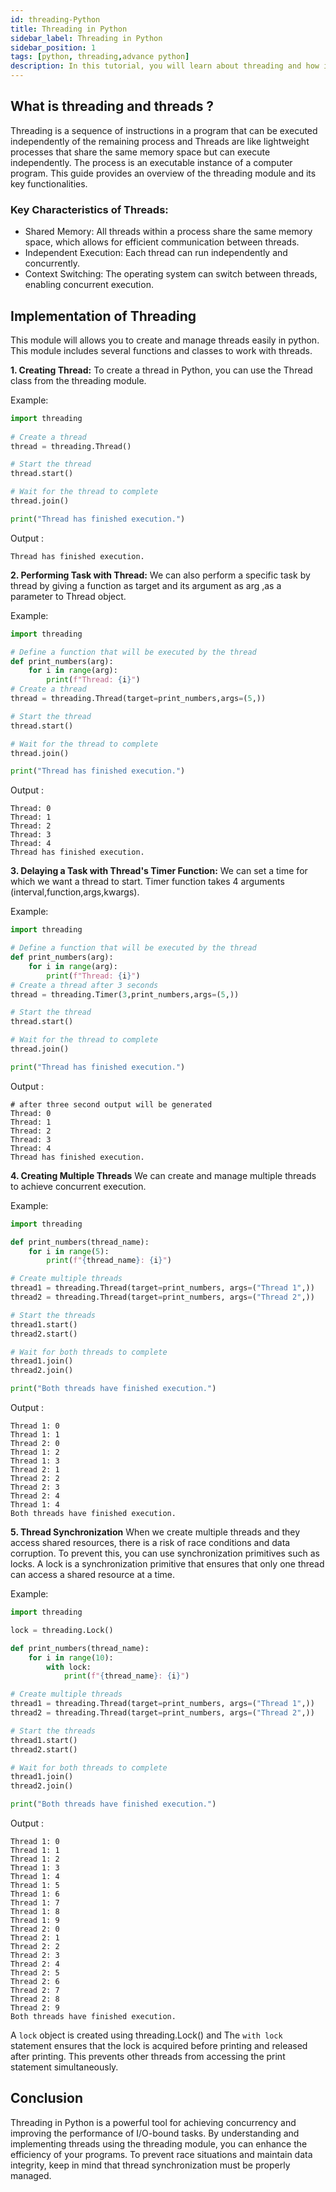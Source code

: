 ```yaml
---
id: threading-Python
title: Threading in Python
sidebar_label: Threading in Python
sidebar_position: 1
tags: [python, threading,advance python]
description: In this tutorial, you will learn about threading and how it is done in Python.
---
```


## What is threading and threads ?
Threading is a sequence of instructions in a program that can be executed independently of the remaining process and 
Threads are like lightweight processes that share the same memory space but can execute independently. 
The process is an executable instance of a computer program. 
This guide provides an overview of the threading module and its key functionalities.

### Key Characteristics of Threads:
* Shared Memory: All threads within a process share the same memory space, which allows for efficient communication between threads.
* Independent Execution: Each thread can run independently and concurrently.
* Context Switching: The operating system can switch between threads, enabling concurrent execution.

## Implementation of Threading 
This module will allows you to create and manage threads easily in python. This module includes several functions and classes to work with threads.

**1. Creating Thread:**
To create a thread in Python, you can use the Thread class from the threading module.

Example:
```python
import threading
        
# Create a thread
thread = threading.Thread()

# Start the thread
thread.start()

# Wait for the thread to complete
thread.join()

print("Thread has finished execution.")
```
Output :
```
Thread has finished execution.
```
**2. Performing Task with Thread:**
We can also perform a specific task by thread by giving a function as target and its argument as arg ,as a parameter to Thread object.

Example:

```python
import threading

# Define a function that will be executed by the thread
def print_numbers(arg):
    for i in range(arg):
        print(f"Thread: {i}")        
# Create a thread
thread = threading.Thread(target=print_numbers,args=(5,))

# Start the thread
thread.start()

# Wait for the thread to complete
thread.join()

print("Thread has finished execution.")
```
Output :
```
Thread: 0
Thread: 1
Thread: 2
Thread: 3
Thread: 4
Thread has finished execution.
```
**3. Delaying a Task with Thread's Timer Function:**
We can set a time for which we want a thread to start. Timer function takes 4 arguments (interval,function,args,kwargs).

Example:
```python
import threading

# Define a function that will be executed by the thread
def print_numbers(arg):
    for i in range(arg):
        print(f"Thread: {i}")        
# Create a thread after 3 seconds
thread = threading.Timer(3,print_numbers,args=(5,))

# Start the thread
thread.start()

# Wait for the thread to complete
thread.join()

print("Thread has finished execution.")
```
Output :
```
# after three second output will be generated
Thread: 0
Thread: 1
Thread: 2
Thread: 3
Thread: 4
Thread has finished execution.
```
**4. Creating Multiple Threads**
We can create and manage multiple threads to achieve concurrent execution.

Example:
```python 
import threading

def print_numbers(thread_name):
    for i in range(5):
        print(f"{thread_name}: {i}")

# Create multiple threads
thread1 = threading.Thread(target=print_numbers, args=("Thread 1",))
thread2 = threading.Thread(target=print_numbers, args=("Thread 2",))

# Start the threads
thread1.start()
thread2.start()

# Wait for both threads to complete
thread1.join()
thread2.join()

print("Both threads have finished execution.")
```
Output :
```
Thread 1: 0
Thread 1: 1
Thread 2: 0
Thread 1: 2
Thread 1: 3
Thread 2: 1
Thread 2: 2
Thread 2: 3
Thread 2: 4
Thread 1: 4
Both threads have finished execution.
```

**5. Thread Synchronization**
When we create multiple threads and they access shared resources, there is a risk of race conditions and data corruption. To prevent this, you can use synchronization primitives such as locks.
A lock is a synchronization primitive that ensures that only one thread can access a shared resource at a time.

Example:
```Python
import threading

lock = threading.Lock()

def print_numbers(thread_name):
    for i in range(10):
        with lock:
            print(f"{thread_name}: {i}")

# Create multiple threads
thread1 = threading.Thread(target=print_numbers, args=("Thread 1",))
thread2 = threading.Thread(target=print_numbers, args=("Thread 2",))

# Start the threads
thread1.start()
thread2.start()

# Wait for both threads to complete
thread1.join()
thread2.join()

print("Both threads have finished execution.")
```
Output :
```
Thread 1: 0
Thread 1: 1
Thread 1: 2
Thread 1: 3
Thread 1: 4
Thread 1: 5
Thread 1: 6
Thread 1: 7
Thread 1: 8
Thread 1: 9
Thread 2: 0
Thread 2: 1
Thread 2: 2
Thread 2: 3
Thread 2: 4
Thread 2: 5
Thread 2: 6
Thread 2: 7
Thread 2: 8
Thread 2: 9
Both threads have finished execution.
```

A ```lock``` object is created using threading.Lock() and The ```with lock``` statement ensures that the lock is acquired before printing and released after printing. This prevents other threads from accessing the print statement simultaneously.

## Conclusion
Threading in Python is a powerful tool for achieving concurrency and improving the performance of I/O-bound tasks. By understanding and implementing threads using the threading module, you can enhance the efficiency of your programs. To prevent race situations and maintain data integrity, keep in mind that thread synchronization must be properly managed.
